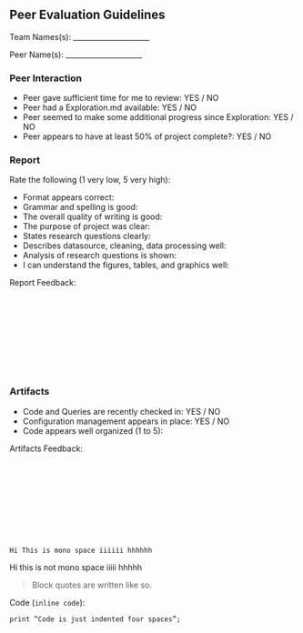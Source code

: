 Peer Evaluation Guidelines
--------------------------

Team Names(s): _____________________

Peer Name(s): _____________________

### Peer Interaction

* Peer gave sufficient time for me to review: YES / NO 
* Peer had a Exploration.md available: YES / NO
* Peer seemed to make some additional progress since Exploration: YES / NO
* Peer appears to have at least 50% of project complete?: YES / NO

### Report

Rate the following (1 very low, 5 very high):

* Format appears correct: 
* Grammar and spelling is good: 
* The overall quality of writing is good:
* The purpose of project was clear: 
* States research questions clearly:
* Describes datasource, cleaning, data processing well:
* Analysis of research questions is shown:
* I can understand the figures, tables, and graphics well:

Report Feedback:

<br/>
<br/>
<br/>
<br/>
<br/>
<br/>
<br/>
<br/>

### Artifacts

* Code and Queries are recently checked in: YES / NO
* Configuration management appears in place: YES / NO
* Code appears well organized (1 to 5): 

Artifacts Feedback:

<br/>
<br/>
<br/>
<br/>
<br/>
<br/>
<br/>
<br/>


`Hi This is mono space iiiiii hhhhhh`

Hi this is not mono space iiiii hhhhh


> Block quotes are
> written like so.

Code (`inline code`):

    print “Code is just indented four spaces”;
